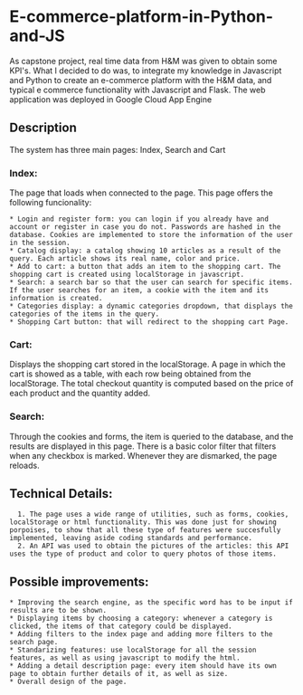 # E-commerce-platform-in-Python-and-JS
As capstone project, real time data from H&M was given to obtain some KPI's. What I decided to do was, to integrate my knowledge in Javascript and Python to create an e-commerce platform with the H&M data, and typical e commerce functionality with Javascript and Flask. The web application was deployed in Google Cloud App Engine
## Description
The system has three main pages: Index, Search and Cart
  ### Index:
  The page that loads when connected to the page. This page offers the following funcionality:
  
    * Login and register form: you can login if you already have and account or register in case you do not. Passwords are hashed in the database. Cookies are implemented to store the information of the user in the session. 
    * Catalog display: a catalog showing 10 articles as a result of the query. Each article shows its real name, color and price.
    * Add to cart: a button that adds an item to the shopping cart. The shopping cart is created using localStorage in javascript.
    * Search: a search bar so that the user can search for specific items. If the user searches for an item, a cookie with the item and its information is created.
    * Categories display: a dynamic categories dropdown, that displays the categories of the items in the query.
    * Shopping Cart button: that will redirect to the shopping cart Page.
  ### Cart: 
  Displays the shopping cart stored in the localStorage.
  A page in which the cart is showed as a table, with each row being obtained from the localStorage. The total checkout quantity is computed based on the price of each product and the quantity added.
  ### Search: 
  Through the cookies and forms, the item is queried to the database, and the results are displayed in this page. There is a basic color filter that filters when any checkbox is marked. Whenever they are dismarked, the page reloads.

  ## Technical Details:
      1. The page uses a wide range of utilities, such as forms, cookies, localStorage or html functionality. This was done just for showing porpoises, to show that all these type of features were succesfully implemented, leaving aside coding standards and performance.
      2. An API was used to obtain the pictures of the articles: this API uses the type of product and color to query photos of those items.

  ## Possible improvements:
    * Improving the search engine, as the specific word has to be input if results are to be shown.
    * Displaying items by choosing a category: whenever a category is clicked, the items of that category could be displayed.
    * Adding filters to the index page and adding more filters to the search page.
    * Standarizing features: use localStorage for all the session features, as well as using javascript to modify the html.
    * Adding a detail description page: every item should have its own page to obtain further details of it, as well as size.
    * Overall design of the page.
